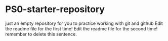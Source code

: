 # PS0-starter-repository
just an empty repository for you to practice working with git and github
Edit the readme file for the first time! 
Edit the readme file for the second time!
  remember to delete this sentence.
